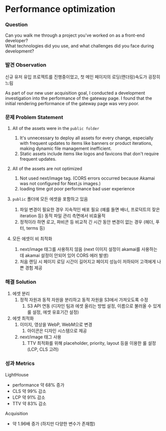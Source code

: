 # Performance optimization

### **Question**

Can you walk me through a project you've worked on as a front-end developer? \
What technologies did you use, and what challenges did you face during development?



### 발견 Observation

신규 유저 유입 프로젝트를 진행중이었고, 첫 메인 페이지의 로딩(랜더링)속도가 굉장히 느림

As part of our new user acquisition goal, I conducted a development investigation into the performance of the gateway page. I found that the initial rendering performance of the gateway page was very poor.

### 문제 Problem Statement

1. All of the assets were in the `public folder`&#x20;
   1. It's unnecessary to deploy all assets for every change, especially with frequent updates to items like banners or product iterations, making dynamic file management inefficient.
   2. Static assets include items like logos and favicons that don't require frequent updates.
2. All of the assets are not optimized
   1. Not used next/image tag. (CORS errors occurred because Akamai was not configured for Next.js images.)
   2. loading time got poor performance bad user experience





1. `public` 폴더에 모든 에셋을 포함하고 있음
   1. 파일 변경이 필요한 경우 지속적인 배포 필요 (예를 들면 배너, 프로덕트의 잦은 iteration 등) 동적 파일 관리 측면에서 비효율적
   2. 정적이라 하면 로고, 파비콘 등 비교적 긴 시간 동안 변경이 없는 경우 (헤더, 푸터, terms 등)
2. 모든 에셋이 비 최적화
   1. next/image 태그를 사용하지 않음 (next 이미지 설정이 akamai를 사용하는데 akamai 설정이 안되어 있어 CORS 에러 발생)
   2. 처음 랜딩 시 페이지 로딩 시간이 길어지고 페이지 성능이 저하되어 고객에게 나쁜 경험 제공



### 해결 Solution

1. 에셋 분리
   1. 정적 자원과 동적 자원을 분리하고 동적 자원을 S3에서 가져오도록 수정
      1. S3 API 연동 (디자인 팀과 에셋 올리는 방법 설정, 이름으로 불러올 수 있게 룰 설정, 에셋 유효기간 설정)
2. 에셋 최적화
   1. 이미지, 영상을 WebP, WebM으로 변경
      1. 아이콘은 디자인 시스템으로 제공
   2. next/image 태그 사용
      1. TTV 최적화를 위해 placeholder, priority, layout 등을 이용한 룰 설정 (LCP, CLS 고려)



### 성과 Metrics

LightHouse

* performance 약 68% 증가
* CLS 약 99% 감소
* LCP 약 91% 감소
* TTV 약 83% 감소



Acquisition

* 약 1.96배 증가 (하지만 다양한 변수가 존재함)

